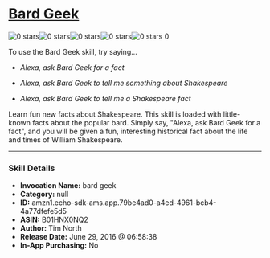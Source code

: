 # [Bard Geek](http://alexa.amazon.com/#skills/amzn1.echo-sdk-ams.app.79be4ad0-a4ed-4961-bcb4-4a77dfefe5d5)
![0 stars](../../images/ic_star_border_black_18dp_1x.png)![0 stars](../../images/ic_star_border_black_18dp_1x.png)![0 stars](../../images/ic_star_border_black_18dp_1x.png)![0 stars](../../images/ic_star_border_black_18dp_1x.png)![0 stars](../../images/ic_star_border_black_18dp_1x.png) 0

To use the Bard Geek skill, try saying...

* *Alexa, ask Bard Geek for a fact*

* *Alexa, ask Bard Geek to tell me something about Shakespeare*

* *Alexa, ask Bard Geek to tell me a Shakespeare fact*

Learn fun new facts about Shakespeare.  This skill is loaded with little-known facts about the popular bard.  Simply say, "Alexa, ask Bard Geek for a fact", and you will be given a fun, interesting historical fact about the life and times of William Shakespeare.

***

### Skill Details

* **Invocation Name:** bard geek
* **Category:** null
* **ID:** amzn1.echo-sdk-ams.app.79be4ad0-a4ed-4961-bcb4-4a77dfefe5d5
* **ASIN:** B01HNX0NQ2
* **Author:** Tim North
* **Release Date:** June 29, 2016 @ 06:58:38
* **In-App Purchasing:** No
